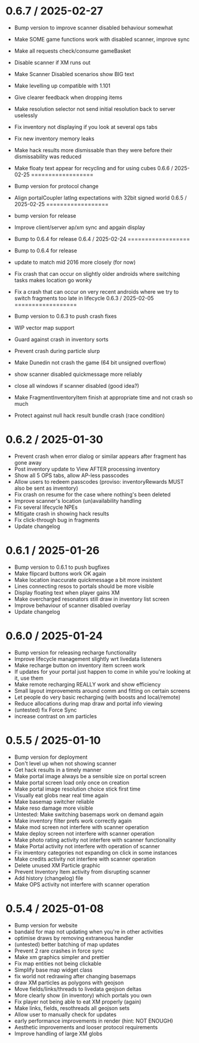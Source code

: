 0.6.7 / 2025-02-27
==================

* Bump version to improve scanner disabled behaviour somewhat
* Make SOME game functions work with disabled scanner, improve sync
* Make all requests check/consume gameBasket
* Disable scanner if XM runs out
* Make Scanner Disabled scenarios show BIG text
* Make levelling up compatible with 1.101
* Give clearer feedback when dropping items
* Make resolution selector not send initial resolution back to server uselessly
* Fix inventory not displaying if you look at several ops tabs
* Fix new inventory memory leaks
* Make hack results more dismissable than they were before their dismissability was reduced
* Make floaty text appear for recycling and for using cubes
0.6.6 / 2025-02-25
==================

* Bump version for protocol change
* Align portalCoupler latlng expectations with 32bit signed world
0.6.5 / 2025-02-25
==================

* bump version for release
* Improve client/server ap/xm sync and apgain display
* Bump to 0.6.4 for release
0.6.4 / 2025-02-24
==================

* Bump to 0.6.4 for release
* update to match mid 2016 more closely (for now)
* Fix crash that can occur on slightly older androids where switching tasks makes location go wonky
* Fix a crash that can occur on very recent androids where we try to switch fragments too late in
  lifecycle
0.6.3 / 2025-02-05
==================

* Bump version to 0.6.3 to push crash fixes
* WIP vector map support
* Guard against crash in inventory sorts
* Prevent crash during particle slurp
* Make Dunedin not crash the game (64 bit unsigned overflow)
* show scanner disabled quickmessage more reliably
* close all windows if scanner disabled (good idea?)
* Make FragmentInventoryItem finish at appropriate time and not crash so much
* Protect against null hack result bundle crash (race condition)

0.6.2 / 2025-01-30
==================

* Prevent crash when error dialog or similar appears after fragment has gone away
* Post inventory update to View AFTER processing inventory
* Show all 5 OPS tabs, allow AP-less passcodes
* Allow users to redeem passcodes (proviso: inventoryRewards MUST also be sent as inventory)
* Fix crash on resume for the case where nothing's been deleted
* Improve scanner's location (un)availability handling
* Fix several lifecycle NPEs
* Mitigate crash in showing hack results
* Fix click-through bug in fragments
* Update changelog

0.6.1 / 2025-01-26
==================

* Bump version to 0.6.1 to push bugfixes
* Make flipcard buttons work OK again
* Make location inaccurate quickmessage a bit more insistent
* Lines connecting resos to portals should be more visible
* Display floating text when player gains XM
* Make overcharged resonators still draw in inventory list screen
* Improve behaviour of scanner disabled overlay
* Update changelog

0.6.0 / 2025-01-24
==================

* Bump version for releasing recharge functionality
* Improve lifecycle management slightly wrt livedata listeners
* Make recharge button on inventory item screen work
* If updates for your portal just happen to come in while you're looking at it, use them
* Make remote recharging REALLY work and show efficiency
* Small layout improvements around comm and fitting on certain screens
* Let people do very basic recharging (with boosts and local/remote)
* Reduce allocations during map draw and portal info viewing
* (untested) fix Force Sync
* increase contrast on xm particles

0.5.5 / 2025-01-10
==================

* Bump version for deployment
* Don't level up when not showing scanner
* Get hack results in a timely manner
* Make portal image always be a sensible size on portal screen
* Make portal screen load only once on creation
* Make portal image resolution choice stick first time
* Visually eat globs near real time again
* Make basemap switcher reliable
* Make reso damage more visible
* Untested: Make switching basemaps work on demand again
* Make inventory filter prefs work correctly again
* Make mod screen not interfere with scanner operation
* Make deploy screen not interfere with scanner operation
* Make photo rating activity not interfere with scanner functionality
* Make Portal activity not interfere with operation of scanner
* Fix inventory categories not expanding on click in some instances
* Make credits activity not interfere with scanner operation
* Delete unused XM Particle graphic
* Prevent Inventory Item activity from disrupting scanner
* Add history (changelog) file
* Make OPS activity not interfere with scanner operation

0.5.4 / 2025-01-08
==================

* Bump version for website
* bandaid for map not updating when you're in other activities
* optimise draws by removing extraneous handler
* (untested) better batching of map updates
* Prevent 2 rare crashes in force sync
* Make xm graphics simpler and prettier
* Fix map entities not being clickable
* Simplify base map widget class
* fix world not redrawing after changing basemaps
* draw XM particles as polygons with geojson
* Move fields/links/threads to livedata geojson deltas
* More clearly show (in inventory) which portals you own
* Fix player not being able to eat XM properly (again)
* Make links, fields, resothreads all geojson sets
* Allow user to manually check for updates
* early performance improvements in render (hint: NOT ENOUGH)
* Aesthetic improvements and looser protocol requirements
* Improve handling of large XM globs
